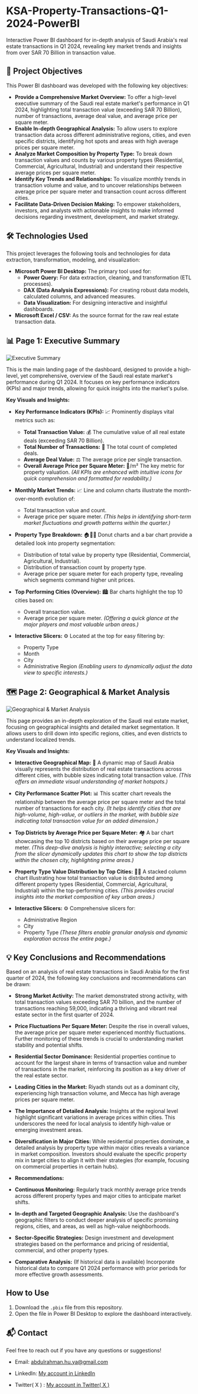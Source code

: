 # KSA-Property-Transactions-Q1-2024-PowerBI
Interactive Power BI dashboard for in-depth analysis of Saudi Arabia's real estate transactions in Q1 2024, revealing key market trends and insights from over SAR 70 Billion in transaction value.

## 🎯 Project Objectives

This Power BI dashboard was developed with the following key objectives:

* **Provide a Comprehensive Market Overview:** To offer a high-level executive summary of the Saudi real estate market's performance in Q1 2024, highlighting total transaction value (exceeding SAR 70 Billion), number of transactions, average deal value, and average price per square meter.
* **Enable In-depth Geographical Analysis:** To allow users to explore transaction data across different administrative regions, cities, and even specific districts, identifying hot spots and areas with high average prices per square meter.
* **Analyze Market Composition by Property Type:** To break down transaction values and counts by various property types (Residential, Commercial, Agricultural, Industrial) and understand their respective average prices per square meter.
* **Identify Key Trends and Relationships:** To visualize monthly trends in transaction volume and value, and to uncover relationships between average price per square meter and transaction count across different cities.
* **Facilitate Data-Driven Decision Making:** To empower stakeholders, investors, and analysts with actionable insights to make informed decisions regarding investment, development, and market strategy.

## 🛠️ Technologies Used

This project leverages the following tools and technologies for data extraction, transformation, modeling, and visualization:

* **Microsoft Power BI Desktop:** The primary tool used for:
    * **Power Query:** For data extraction, cleaning, and transformation (ETL processes).
    * **DAX (Data Analysis Expressions):** For creating robust data models, calculated columns, and advanced measures.
    * **Data Visualization:** For designing interactive and insightful dashboards.
* **Microsoft Excel / CSV:** As the source format for the raw real estate transaction data.

## 📊 Page 1: Executive Summary

  ![Executive Summary](https://github.com/Abdulrahman-hussen/KSA-Property-Transactions-Q1-2024-PowerBI/blob/main/screenshots/page1.png)

This is the main landing page of the dashboard, designed to provide a high-level, yet comprehensive, overview of the Saudi real estate market's performance during Q1 2024. It focuses on key performance indicators (KPIs) and major trends, allowing for quick insights into the market's pulse.

**Key Visuals and Insights:**

* **Key Performance Indicators (KPIs):** 📈 Prominently displays vital metrics such as:
    * **Total Transaction Value:** 💰 The cumulative value of all real estate deals (exceeding SAR 70 Billion).
    * **Total Number of Transactions:** 🔢 The total count of completed deals.
    * **Average Deal Value:** ⚖️ The average price per single transaction.
    * **Overall Average Price per Square Meter:** 🏡/m² The key metric for property valuation.
    *(All KPIs are enhanced with intuitive icons for quick comprehension and formatted for readability.)*

* **Monthly Market Trends:** 📈 Line and column charts illustrate the month-over-month evolution of:
    * Total transaction value and count.
    * Average price per square meter.
    *(This helps in identifying short-term market fluctuations and growth patterns within the quarter.)*

* **Property Type Breakdown:** 🏠🏢🌾 Donut charts and a bar chart provide a detailed look into property segmentation:
    * Distribution of total value by property type (Residential, Commercial, Agricultural, Industrial).
    * Distribution of transaction count by property type.
    * Average price per square meter for each property type, revealing which segments command higher unit prices.

* **Top Performing Cities (Overview):** 🏙️ Bar charts highlight the top 10 cities based on:
    * Overall transaction value.
    * Average price per square meter.
    *(Offering a quick glance at the major players and most valuable urban areas.)*

* **Interactive Slicers:** ⚙️ Located at the top for easy filtering by:
    * Property Type
    * Month
    * City
    * Administrative Region
    *(Enabling users to dynamically adjust the data view to specific interests.)*


## 🗺️ Page 2: Geographical & Market Analysis

![Geographical & Market Analysis](https://github.com/Abdulrahman-hussen/Saudi-Arabia-Property-Transactions-Q1-2024-PowerBI/blob/main/screenshots/page2.png)

This page provides an in-depth exploration of the Saudi real estate market, focusing on geographical insights and detailed market segmentation. It allows users to drill down into specific regions, cities, and even districts to understand localized trends.

**Key Visuals and Insights:**

* **Interactive Geographical Map:** 📍 A dynamic map of Saudi Arabia visually represents the distribution of real estate transactions across different cities, with bubble sizes indicating total transaction value.
    *(This offers an immediate visual understanding of market hotspots.)*

* **City Performance Scatter Plot:** 📊 This scatter chart reveals the relationship between the average price per square meter and the total number of transactions for each city.
    *(It helps identify cities that are high-volume, high-value, or outliers in the market, with bubble size indicating total transaction value for an added dimension.)*

* **Top Districts by Average Price per Square Meter:** 🏘️ A bar chart showcasing the top 10 districts based on their average price per square meter.
    *(This deep-dive analysis is highly interactive; selecting a city from the slicer dynamically updates this chart to show the top districts within the chosen city, highlighting prime areas.)*

* **Property Type Value Distribution by Top Cities:** 🏢🏡 A stacked column chart illustrating how total transaction value is distributed among different property types (Residential, Commercial, Agricultural, Industrial) within the top-performing cities.
    *(This provides crucial insights into the market composition of key urban areas.)*

* **Interactive Slicers:** ⚙️ Comprehensive slicers for:
    * Administrative Region
    * City
    * Property Type
    *(These filters enable granular analysis and dynamic exploration across the entire page.)*

## 💡 Key Conclusions and Recommendations

Based on an analysis of real estate transactions in Saudi Arabia for the first quarter of 2024, the following key conclusions and recommendations can be drawn:

* **Strong Market Activity:** The market demonstrated strong activity, with total transaction values ​​exceeding SAR 70 billion, and the number of transactions reaching 59,000, indicating a thriving and vibrant real estate sector in the first quarter of 2024.
* **Price Fluctuations Per Square Meter:** Despite the rise in overall values, the average price per square meter experienced monthly fluctuations. Further monitoring of these trends is crucial to understanding market stability and potential shifts.
* **Residential Sector Dominance:** Residential properties continue to account for the largest share in terms of transaction value and number of transactions in the market, reinforcing its position as a key driver of the real estate sector.

* **Leading Cities in the Market:** Riyadh stands out as a dominant city, experiencing high transaction volume, and Mecca has high average prices per square meter.

* **The Importance of Detailed Analysis:** Insights at the regional level highlight significant variations in average prices within cities. This underscores the need for local analysis to identify high-value or emerging investment areas.

* **Diversification in Major Cities:** While residential properties dominate, a detailed analysis by property type within major cities reveals a variance in market composition. Investors should evaluate the specific property mix in target cities to align it with their strategies (for example, focusing on commercial properties in certain hubs).

* **Recommendations:**

* **Continuous Monitoring:** Regularly track monthly average price trends across different property types and major cities to anticipate market shifts.

* **In-depth and Targeted Geographic Analysis:** Use the dashboard's geographic filters to conduct deeper analysis of specific promising regions, cities, and areas, as well as high-value neighborhoods.
* **Sector-Specific Strategies:** Design investment and development strategies based on the performance and pricing of residential, commercial, and other property types.
* **Comparative Analysis:** (If historical data is available) Incorporate historical data to compare Q1 2024 performance with prior periods for more effective growth assessments.

## How to Use
1. Download the `.pbix` file from this repository.
2. Open the file in Power BI Desktop to explore the dashboard interactively.


## 📬 Contact
Feel free to reach out if you have any questions or suggestions!

- Email: abdulrahman.hu.ya@gmail.com

- LinkedIn: [My account in LinkedIn ](https://www.linkedin.com/in/abduhuya/)

- Twitter( X ) : [My account in Twitter( X ) ](https://x.com/ARH_data)
